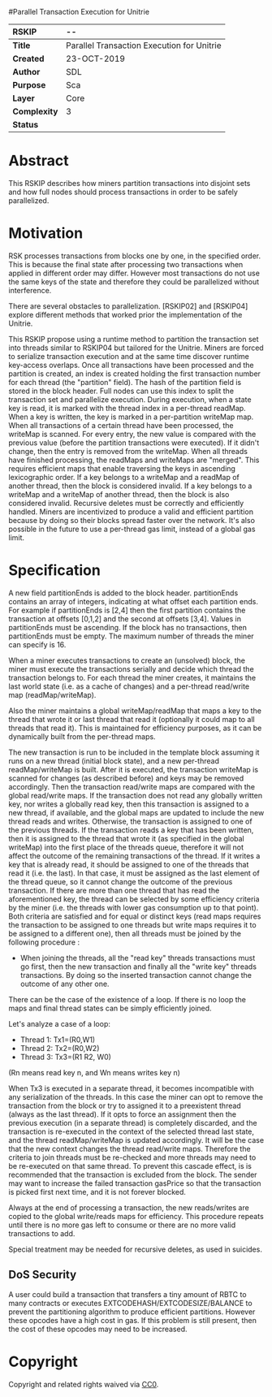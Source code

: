 #Parallel Transaction Execution for Unitrie

|RSKIP          |--           |
| :------------ |:-------------|
|**Title**      |Parallel Transaction Execution for Unitrie |
|**Created**    |23-OCT-2019 |
|**Author**     |SDL |
|**Purpose**    |Sca |
|**Layer**      |Core |
|**Complexity** |3 |
|**Status**     | |

# **Abstract**

This RSKIP describes how miners partition transactions into disjoint sets and how full nodes should process transactions in order to be safely parallelized. 

# **Motivation**

RSK processes transactions from blocks one by one, in the specified order. This is because the final state after processing two transactions when applied in different order may differ. However most transactions do not use the same keys of the state and therefore they could be parallelized without interference.

There are several obstacles to parallelization. [RSKIP02] and [RSKIP04] explore different methods that worked prior the implementation of the Unitrie. 

This RSKIP propose using a runtime method to partition the transaction set into threads similar to RSKIP04 but tailored for the Unitrie. Miners are forced to serialize transaction execution and at the same time discover runtime key-access overlaps. Once all transactions have been processed and the partition is created, an index is created holding the first transaction number for each thread (the "partition" field).  The hash of the partition field is stored in the block header. Full nodes can use this index to split the transaction set and parallelize execution. During execution, when a state key is read, it is marked with the thread index in a per-thread readMap. When a key is written, the key is marked in a per-partition writeMap map. When all transactions of a certain thread have been processed, the writeMap is scanned. For every entry, the new value is compared with the previous value (before the partition transactions were executed).  If it didn't change, then the entry is removed from the writeMap. When all threads have finished processing, the readMaps and writeMaps are "merged". This requires efficient maps that enable traversing the keys in ascending lexicographic order. If a key belongs to a writeMap and a readMap of another thread, then the block is considered invalid. If a key belongs to a writeMap and a writeMap of another thread, then the block is also considered invalid. Recursive deletes must be correctly and efficiently handled. Miners are incentivized to produce a valid and efficient partition because by doing so their blocks spread faster over the network. It's also possible in the future to use a per-thread gas limit, instead of a global gas limit.

# Specification

A new field partitionEnds is added to the block header. partitionEnds contains an array of integers, indicating at what offset each partition ends. For example if partitionEnds is [2,4] then the first partition contains the transaction at offsets [0,1,2] and the second at offsets [3,4]. Values in partitionEnds must be ascending. If the block has no transactions, then partitionEnds must be empty. The maximum number of threads the miner can specify is 16.

When a miner executes transactions to create an (unsolved) block, the miner must execute the transactions serially and decide which thread the transaction belongs to. For each thread the miner creates, it maintains the last world state (i.e. as a cache of changes) and a per-thread read/write map (readMap/writeMap).  

Also the miner maintains a global writeMap/readMap that maps a key to the thread that wrote it or last thread that read it (optionally it could map to all threads that read it). This is maintained for efficiency purposes, as it can be dynamically built from the per-thread maps.

The new transaction is run to be included in the template block assuming it runs on a new thread (initial block state), and a new per-thread readMap/writeMap is built. After it is executed, the transaction writeMap is scanned for changes (as described before) and keys may be removed accordingly. Then the transaction read/write maps are compared with the global read/write maps. If the transaction does not read any globally written key, nor writes a globally read key, then this transaction is assigned to a new thread, if available, and the global maps are updated to include the new thread reads and writes. Otherwise, the transaction is assigned to one of the previous threads. If the transaction reads a key that has been written, then it is assigned to the thread that wrote it (as specified in the global writeMap) into the first place of the threads queue, therefore it will not affect the outcome of the remaining transactions of the thread. If it writes a key that is already read, it should be assigned to one of the threads that read it (i.e. the last). In that case, it must be assigned as the last element of the thread queue, so it cannot change the outcome of the previous transaction. If there are more than one thread that has read the aforementioned key, the thread can be selected by some efficiency criteria by the miner (i.e. the threads with lower gas consumption up to that point). Both criteria are satisfied and for equal or distinct keys (read maps requires the transaction to be assigned to one threads but write maps requires it to be assigned to a different one), then all threads must be joined by the following procedure :

- When joining the threads, all the "read key" threads transactions must go first, then the new transaction and finally all the "write key" threads transactions. By doing so the inserted transaction cannot change the outcome of any other one.

There can be the case of the existence of a loop. If there is no loop the maps and final thread states can be simply efficiently joined. 

Let's analyze a case of a loop:

- Thread 1: Tx1=(R0,W1)
- Thread 2: Tx2=(R0,W2)
- Thread 3: Tx3=(R1 R2, W0)

(Rn means read key n, and Wn means writes key n) 

When Tx3 is executed in a separate thread, it becomes incompatible with any serialization of the threads. In this case the miner can opt to remove the transaction from the block or try to assigned it to a preexistent thread (always as the last thread). If it opts to force an assignment then the previous execution (in a separate thread) is completely discarded, and the transaction is re-executed in the context of the selected thread last state, and the thread readMap/writeMap is updated accordingly.  It will be the case that the new context changes the thread read/write maps. Therefore the criteria to join threads must be re-checked and more threads may need to be re-executed on that same thread.  To prevent this cascade effect, is is recommended that the transaction is excluded from the block. The sender may want to increase the failed transaction gasPrice so that the transaction is picked first next time, and it is not forever blocked.

Always at the end of processing a transaction, the new reads/writes are copied to the global write/reads maps for efficiency.  This procedure repeats until there is no more gas left to consume or there are no more valid transactions to add. 

Special treatment may be needed for recursive deletes, as used in suicides. 



## DoS Security

A user could build a transaction that transfers a tiny amount of RBTC to many contracts or executes EXTCODEHASH/EXTCODESIZE/BALANCE to prevent the partitioning algorithm to produce efficient partitions. However these opcodes have a high cost in gas. If this problem is still present, then the cost of these opcodes may need to be increased. 

# Copyright

Copyright and related rights waived via [CC0](https://creativecommons.org/publicdomain/zero/1.0/).